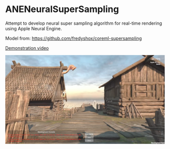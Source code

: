 # ANENeuralSuperSampling

Attempt to develop neural super sampling algorithm for real-time rendering using Apple Neural Engine.

Model from: https://github.com/fredyshox/coreml-supersampling

[Demonstration video](https://drive.google.com/file/d/19V_snx3MHx8kdezAl9bPxwb_dJxuhDzK/view?usp=sharing)

![](preview.png)

